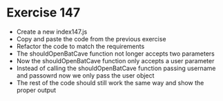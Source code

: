 # Exercise 147

* Create a new index147.js 
* Copy and paste the code from the previous exercise
* Refactor the code to match the requirements
* The shouldOpenBatCave function not longer accepts two parameters
* Now the shouldOpenBatCave function only accepts a user parameter
* Instead of calling the shouldOpenBatCave function passing username and passowrd now we only pass the user object
* The rest of the code should still work the same way and show the proper output